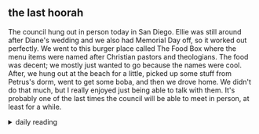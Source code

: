 ## the last hoorah

The council hung out in person today in San Diego. Ellie was still around after Diane's wedding and we also had Memorial Day off, so it worked out perfectly. We went to this burger place called The Food Box where the menu items were named after Christian pastors and theologians. The food was decent; we mostly just wanted to go because the names were cool. After, we hung out at the beach for a little, picked up some stuff from Petrus's dorm, went to get some boba, and then we drove home. We didn't do that much, but I really enjoyed just being able to talk with them. It's probably one of the last times the council will be able to meet in person, at least for a while.

<details markdown="1">
<summary>daily reading</summary>

| {{ page.date | date: "%B %-d, %Y" }} |
| :-------------: |
| [1 Chron. 19–20; 1 Pet. 1; Jonah 3; Luke 8]({% link _Bible/Bible-year-1.md %}) |
| [WCF Chapter 1]({% link _wcf/wcf-month-1.md %}) |
| [The Athanasian Creed](https://threeforms.org/the-athanasian-creed/) |

</details>
